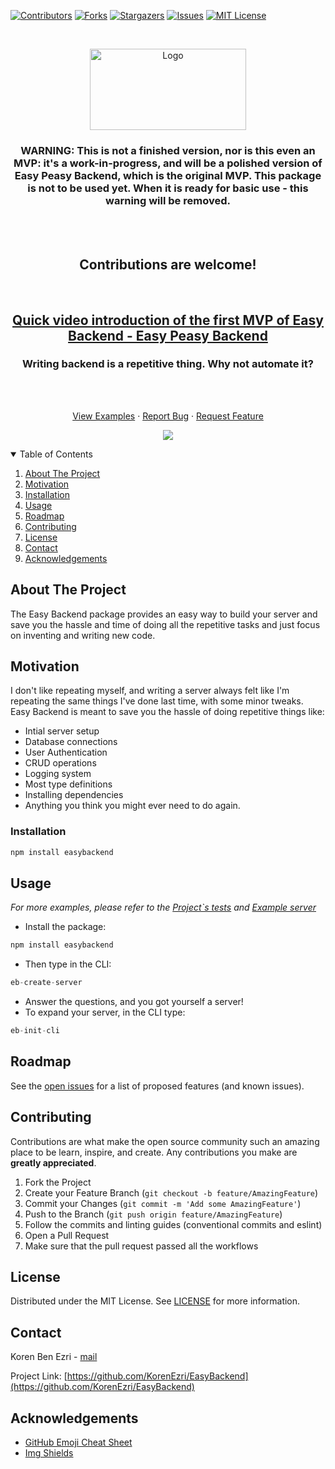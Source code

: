 [![Contributors][contributors-shield]][contributors-url]
[![Forks][forks-shield]][forks-url]
[![Stargazers][stars-shield]][stars-url]
[![Issues][issues-shield]][issues-url]
[![MIT License][license-shield]][license-url]

<br />
<p align="center">
  <a href="https://github.com/KorenEzri/EasyBackend">
    <img src="https://github.com/KorenEzri/EasyBackend/blob/main/assets/logo2.png" alt="Logo" width="250" height="130">
  </a>

  <h3 align="center">WARNING: This is not a finished version, nor is this even an MVP: it's a work-in-progress, and will be a polished version of Easy Peasy Backend, which is the original MVP. This package is not to be used yet. When it is ready for basic use - this warning will be removed.</h2>
      <br />
    <br />
    <h2 align="center">Contributions are welcome!</h2>
    <br />
  <p align="center">
    <h2 align="center"><a href="https://www.youtube.com/watch?v=LQ17fIU51cQ&t=114s">Quick video introduction of the first MVP of Easy Backend - Easy Peasy Backend</a></h2>
    <h3 align="center">Writing backend is a repetitive thing. Why not automate it?</h3>
    <br />
    <br />
    <p align="center">
    <a href="https://github.com/KorenEzri/EasyBackend/blob/master/__tests__/middleware.test.ts">View Examples</a>
    ·
    <a href="https://github.com/KorenEzri/EasyBackend/issues">Report Bug</a>
    ·
    <a href="https://github.com/KorenEzri/EasyBackend/issues">Request Feature</a>
  </p>
  </p>
</p>
<p align="center">
  <img src="https://github.com/KorenEzri/EasyBackend/blob/main/logo.PNG?raw=true"/>
</p>

<details open="open">
  <summary>Table of Contents</summary>
  <ol>
    <li>
      <a href="#about-the-project">About The Project</a>
    </li>
      <li>
      <a href="#motivation">Motivation</a>
    </li>
    <li><a href="#installation">Installation</a></li>
    <li><a href="#usage">Usage</a></li>
    <li><a href="#roadmap">Roadmap</a></li>
    <li><a href="#contributing">Contributing</a></li>
    <li><a href="#license">License</a></li>
    <li><a href="#contact">Contact</a></li>
    <li><a href="#acknowledgements">Acknowledgements</a></li>
    
  </ol>
</details>

## About The Project

The Easy Backend package provides an easy way to build your server and save you the hassle and time of doing all the repetitive tasks and just focus on inventing and writing new code.


## Motivation

I don't like repeating myself, and writing a server always felt like I'm repeating the same things I've done last time, with some minor tweaks.
Easy Backend is meant to save you the hassle of doing repetitive things like:

* Intial server setup
* Database connections
* User Authentication
* CRUD operations
* Logging system
* Most type definitions 
* Installing dependencies
* Anything you think you might ever need to do again.

### Installation

```sh
npm install easybackend
```

## Usage

_For more examples, please refer to the [Project`s tests](https://github.com/KorenEzri/EasyBackend/blob/master/__tests__/middleware.test.ts) and [Example server](https://github.com/ShaharEli/requestFieldsSelector/blob/master/example)_

- Install the package: 

```js
npm install easybackend
```

- Then type in the CLI:

```js
eb-create-server
```

- Answer the questions, and you got yourself a server!
- To expand your server, in the CLI type:

```js
eb-init-cli
```

## Roadmap

See the [open issues](https://github.com/KorenEzri/EasyBackend/issues) for a list of proposed features (and known issues).

<!-- CONTRIBUTING -->

## Contributing

Contributions are what make the open source community such an amazing place to be learn, inspire, and create. Any contributions you make are **greatly appreciated**.

1. Fork the Project
2. Create your Feature Branch (`git checkout -b feature/AmazingFeature`)
3. Commit your Changes (`git commit -m 'Add some AmazingFeature'`)
4. Push to the Branch (`git push origin feature/AmazingFeature`)
5. Follow the commits and linting guides (conventional commits and eslint)
6. Open a Pull Request
7. Make sure that the pull request passed all the workflows

## License

Distributed under the MIT License. See [LICENSE](https://github.com/othneildrew/Best-README-Template/blob/master/LICENSE.txt) for more information.

<!-- CONTACT -->

## Contact

Koren Ben Ezri - [mail](korencrimson@gmail.com)

Project Link: [https://github.com/KorenEzri/EasyBackend](https://github.com/KorenEzri/EasyBackend)

<!-- ACKNOWLEDGEMENTS -->

## Acknowledgements

- [GitHub Emoji Cheat Sheet](https://www.webpagefx.com/tools/emoji-cheat-sheet)
- [Img Shields](https://shields.io)

[contributors-shield]: https://img.shields.io/github/contributors/KorenEzri/EasyBackend.svg?style=for-the-badge
[contributors-url]: https://github.com/KorenEzri/EasyBackend/graphs/contributors
[forks-shield]: https://img.shields.io/github/forks/KorenEzri/EasyBackend.svg?style=for-the-badge
[forks-url]: https://github.com/KorenEzri/EasyBackend/network/members
[stars-shield]: https://img.shields.io/github/stars/KorenEzri/EasyBackend.svg?style=for-the-badge
[stars-url]: https://github.com/KorenEzri/EasyBackend/stargazers
[issues-shield]: https://img.shields.io/github/issues/KorenEzri/EasyBackend.svg?style=for-the-badge
[issues-url]: https://github.com/KorenEzri/EasyBackend/issues
[license-shield]: https://img.shields.io/github/license/othneildrew/Best-README-Template.svg?style=for-the-badge
[license-url]: https://github.com/othneildrew/Best-README-Template/blob/master/LICENSE.txt
